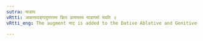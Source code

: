 ```yaml
---
sutra: याडापः
vRtti: आबन्तादङ्गादुत्तरस्य ङितः प्रत्ययस्य याडागमो भवति ॥
vRtti_eng: The augment याट् is added to the Dative Ablative and Genitive Singular after a Feminine stem ending in आ ॥

---
```

